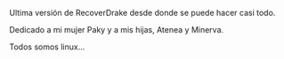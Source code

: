 Ultima versión de RecoverDrake desde donde se puede hacer casi todo.

Dedicado a mi mujer Paky y a mis hijas, Atenea y Minerva.

Todos somos linux...